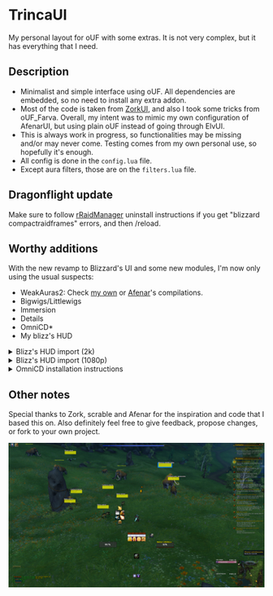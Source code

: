 # TrincaUI
My personal layout for oUF with some extras. It is not very complex, but it has everything that I need.

## Description
  * Minimalist and simple interface using oUF. All dependencies are embedded, so no need to install any extra addon.
  * Most of the code is taken from [ZorkUI](https://www.wowinterface.com/downloads/info24252-ZorkUI.html), and also I took some tricks from oUF_Farva. Overall, my intent was to mimic my own configuration of AfenarUI, but using plain oUF instead of going through ElvUI.
  * This is always work in progress, so functionalities may be missing and/or may never come. Testing comes from my own personal use, so hopefully it's enough.
  * All config is done in the `config.lua` file.
  * Except aura filters, those are on the `filters.lua` file.

## Dragonflight update
Make sure to follow [rRaidManager](https://www.wowinterface.com/downloads/info22236-rRaidManager.html) uninstall instructions if you get "blizzard compactraidframes" errors, and then /reload.

## Worthy additions
With the new revamp to Blizzard's UI and some new modules, I'm now only using the usual suspects:
  * WeakAuras2: Check [my own](https://wago.io/p/Trincasidra%232868) or [Afenar](https://github.com/Afenar/AfenarUI)'s compilations.
  * Bigwigs/Littlewigs
  * Immersion
  * Details
  * OmniCD*
  * My blizz's HUD

<details>
  <summary>Blizz's HUD import (2k)</summary>

  ```
  0 30 0 0 0 7 7 UIParent -227.9 2.0 -1 ##$$%/&&'%)$+$ 0 1 0 7 1 MainMenuBar 1.2 4.0 -1 ##$$%/&&'%(#,$ 0 2 0 7 7 UIParent 226.8 2.0 -1 ##$$%/&&'%(#,$ 0 3 0 7 7 UIParent 768.7 2.0 -1 #$$%%/&&'%(#,$ 0 4 0 7 1 MultiBarBottomRight -0.8 4.0 -1 ##$$%/&&'%(#,$ 0 5 0 5 3 MultiBar7 -4.0 -0.1 -1 #$$%%/&&'%(#,$ 0 6 0 5 3 MultiBarRight -4.0 0.0 -1 #$$%%/&&'%(#,$ 0 7 0 5 3 MultiBar6 -4.0 -0.0 -1 #$$%%/&&'%(#,$ 0 10 0 4 4 UIParent 0.0 -503.0 -1 ##$$&('% 0 11 0 7 1 MultiBarLeft -230.2 4.0 -1 ##$$&('%,# 0 12 0 7 1 MultiBarBottomLeft -147.1 4.0 -1 ##$$&('% 1 -1 0 4 4 UIParent 0.0 -227.3 -1 ##$# 2 -1 0 5 5 UIParent -2.0 -472.0 -1 ##$# 3 0 0 3 3 UIParent 648.7 -165.2 -1 $#3# 3 1 0 5 5 UIParent -648.7 -165.8 -1 %#3# 3 2 0 5 5 UIParent -1253.2 -238.5 -1 %#&#3# 3 3 0 0 0 UIParent 23.9 -302.0 -1 '$(#)#-#.#/#1$3# 3 4 0 0 0 UIParent 20.6 -304.5 -1 ,#-#.#/#0#1#2( 3 5 0 2 2 UIParent -384.2 -170.2 -1 &#*$3# 3 6 0 2 2 UIParent -368.7 -176.2 -1 3# 4 -1 0 4 4 UIParent 0.0 -342.8 -1 # 5 -1 0 4 4 UIParent 0.0 -423.3 -1 # 6 0 0 1 1 UIParent -864.7 -2.0 -1 ##$#%$&.(()(*# 6 1 0 3 3 UIParent 2.0 411.4 -1 ##$#%$'+(()(*# 7 -1 0 3 3 UIParent 2.0 -303.5 -1 # 8 -1 0 3 3 UIParent 34.0 -504.2 -1 #'$A%$&7 9 -1 0 7 1 MultiBarBottomLeft -206.8 4.0 -1 # 10 -1 1 0 0 UIParent 16.0 -116.0 -1 # 11 -1 0 5 5 UIParent -2.0 -262.0 -1 # 12 -1 0 1 1 UIParent 947.2 -2.0 -1 #K
  ```

</details>

<details>
  <summary>Blizz's HUD import (1080p)</summary>

  ```
  0 30 0 0 0 7 7 UIParent -227.9 2.0 -1 ##$$%/&&'%)$+$ 0 1 0 7 1 MainMenuBar 1.2 4.0 -1 ##$$%/&&'%(#,$ 0 2 0 7 7 UIParent 226.8 2.0 -1 ##$$%/&&'%(#,$ 0 3 0 7 7 UIParent 767.9 2.0 -1 #$$%%/&&'%(#,$ 0 4 0 3 5 MultiBarBottomLeft 4.0 0.0 -1 ##$$%/&&'%(#,$ 0 5 0 5 3 MultiBar7 -4.0 -0.1 -1 #$$%%/&&'%(#,$ 0 6 0 7 7 UIParent 689.8 2.0 -1 #$$%%/&&'%(#,$ 0 7 0 7 7 UIParent 612.2 2.0 -1 #$$%%/&&'%(#,$ 0 10 0 4 4 UIParent 0.0 -503.0 -1 ##$$&('% 0 11 0 7 1 MultiBarLeft -230.2 4.0 -1 ##$$&('%,# 0 12 0 7 1 MultiBarBottomLeft -148.8 4.0 -1 ##$$&('% 1 -1 0 4 4 UIParent 0.0 -227.3 -1 ##$# 2 -1 0 5 5 UIParent -2.0 -472.0 -1 ##$# 3 0 0 3 3 UIParent 648.7 -165.2 -1 $#3# 3 1 0 5 5 UIParent -648.7 -165.8 -1 %#3# 3 2 0 5 5 UIParent -1253.2 -238.5 -1 %## 3 3 0 0 0 UIParent 23.9 -302.0 -1 '$(#)#-#.#/#1$3# 3 4 0 0 0 UIParent 20.6 -304.5 -1 ,#-#.#/#0#1#2( 3 5 0 2 2 UIParent -384.2 -170.2 -1 &#*$3# 3 6 0 2 2 UIParent -368.7 -176.2 -1 3# 4 -1 0 4 4 UIParent 0.0 -342.8 -1 # 5 -1 0 4 4 UIParent 0.0 -423.3 -1 # 6 0 0 1 1 UIParent -864.7 -2.0 -1 ##$#%$&.(()(*# 6 1 0 3 3 UIParent 2.0 409.7 -1 ##$#%$'+(()(*# 7 -1 0 3 3 UIParent 2.0 -287.7 -1 # 8 -1 1 6 6 UIParent 35.0 50.0 -1 #'$A%$&7 9 -1 0 7 1 MultiBarBottomLeft -206.8 4.0 -1 # 10 -1 1 0 0 UIParent 16.0 -116.0 -1 # 11 -1 0 5 5 UIParent -2.0 -259.5 -1 # 12 -1 0 1 1 UIParent 947.2 -2.0 -1 #K
  ```

</details>

<details>
  <summary>OmniCD installation instructions</summary>
  
  By default, you'll get an error with OmniCD as it doesn't support TrincaUI.

  It is easily fixable by adding this:
  ```lua
  {   [1] = "TrincaUI",
		[2] = "TrincaUIPartyHeaderUnitButton",
		[3] = "unit",
		[4] = 1,
	},
	{   [1] = "TrincaUI-Raid",
		[2] = "TrincaUIRaidHeader%UnitButton",
		[3] = "unit",
		[4] = 1,
		[5] = 40,
	},
	{   [1] = "TrincaUI-Raid40",
		[2] = "TrincaUIRaidHeader%UnitButton",
		[3] = "unit",
		[4] = 1,
		[5] = 40,
	},
  ```
  To the `unitFrameData` table on the `Core/addons.lua` file.

  You can then also import my profile:
  ```
  TV1AZTXnY2)q3KAWBGpEPDSVPQ9A7kuP27E)aRIuASfltrQIKYpYV(Tb6gDdYzifLxLSB21vEuuyMbdqJUB0NZbZm1SRMn919R73oFv(NVFZ697Y)y3(57Fy3K5BlTUA(hMn9T)6v)LF(n)eEtZM(tF5(T972955FfU7L)w)S3O7MbTV5(9l3SE6DZxT6j8SkD(zNV(6B38uELkt(XwE9M1LbDTTH3ppWUKoFF(2VEZMv3S5ZRVQ)l7hyrU7UD7M9gtxhEV7H75b4PhCFtE9SPt3SA5nZMUaAH(9E8PE38T7)A5rUUF98Tl38)VzD)0(97xUggE3)P7H)x9wGxW25qNwEfBNV8Mx8s6v8HTBE4(xVDZN)17)88T3an9g7Sf4my1d3TggNUChDZnq3()bMN87B(kWq19JP4SPRM)1npa3ny4x(BGLaCeMU72nF(nZVRh6hz(8xxEZ(BHvzl0dl(Wl2SAdoAMF9(LFQV83L)C2Rc6oxWLCkLY7tb)S3)doyrzXSxzDAL23f70MqkK05ReG5WjVY2tDLIfC1MR)y)nZMqwHx2VF(1323AdaRUmsVE18D7Wb6K8fjJYFlBuYUrR33VD7d3VNSSS9Z3yY8GX82L30NxA(y(np0(Ord4VaRsxnF7h63))s36bdMT9xFB(QSHdmcEJwh668oJrhsPo0WbdTh21)czWFvESIMDCww)R)PSi8bX3Bcgk823VdC00TRp5MpJldUaC6z5e8v162nW(9h2C(FME8h6YcnC381pmF172KTjVPKo)RGFuWR60jBW79MKjpCS2zt)YSxf78ELX6nktiGDTn7HbRwFZpQ5B)rTF7pQtE0UUux03zsHoxZJcTRToBxYaXKXyx9rL8N1xFieH4nR3dVTGrhB6dTxdxZLYVDySHxz)r5GHUWft(i0frtkQJ2G0fwNZP78rTbUUoO4U448nqVe96UuqN0oJ34I22jtiAuW0jODAT2w7fOF2DF)QvLycv0BIHCwBf4c1fZ)YaEKQCiOsf7mLM0ENcUTCBPimWZT50wF5ADot0vEWoD0KVjiPKQlHpOhwdYTfvGPS0cmyIL7cMEk8f6S4fnQOU8QnQuYPl3Fib9B(x2eyukd1uiOlpj41dprz0etrB5IkiUQR8RUi0l4GgM)LF5S4DbpOo5WHFkyt09dRiLHH2dEh4OfEtb8xgVTC1i8SLwmGjlH3FY5SKXamAOniM04mUl4PXwNneW2GXRghLyNPug6vAbJDPhYgwp2)gpeEJJBNhTlQopK9OmNsbQPuigk2fv0H3o4cGpOthWLzLTJmpALnGgBWxZuAZaRdM6B0uSpkJ2fkRxGhsKge5ULmzwvPnlK7P0fGRRP4ey9jDzw7uA89O0MuhzMah2izWadlUizCgAHt78KjWQtgSTGlyrxdn2VQKpOI0WqhjxjBGEGGIw7ZHO0kcypW5uasAqTz6CObsHMoy3uAbeAcNBj8PG45YDAGjloXSOJFEaBltAvNlIE(glmmlxfcbXOitNnHRpAWrNC)YROfBzWwETWWfddTXqh65btymUc2RpNOaFJ55zzyAPilv2vcAbw5mLbkmd6u0Yje(PXyAi7IVoODyGO2Knh53zWIHtGpOUJCQIkfnOHQnWfiWYeW5BYH(vqOjoSbNqi0fFvEAnrtRRjpf)c2gCc1bXduwenebqJgBTnBDMyTK7BoM2sJbWeu(veUFl(MsgkOoqJzDSZsPRcud1aVUucFSqnXc4ceR(rjkUp7(RRVBnUqcznbdu5xzp0QBgARDGpGgFstGCfixlyTIcObxXAKGTdZLvImXbnetGxn7QhQ2oy7UYv9q3rtCNrrrhXe5A3zT1xoUka7o4PvMyKsNRG9CkVky84J4kb0iAHCbQpGu10si4KMI0KcIMiJneQHJ8efAcDHh9A8yAei)RLngoC)cl6Ne9ExzwaPF9u(ujLiKGbTjjWZLIg9w6QjiJhnR1yKOURtfOKcrvh5Ac2rmXLwtb(2eSfvz8zP5ORZySuYjmDnyuXPhKFLsrbPKRMzngaB6IXAc)uDhfRHwMdycCFa3PmNB3rRoWMz4TNIyEkDs5RE7DQAiuKmjLuHLrf(ETbhgra7fr7Ncz(O7fwVknbzos0oMUqj3A0NQ7XbjLrJcuROlHl90maCkXTGGixiVonpTPYcaCjDDt6oRJYS7WC9WCpG5EmoSlmq1huicSI0KRNEbL5A(jdjOqyocQCBwibawqbeRt7RgJqATAwCd5saPXlRD5kTu8ahxotEOkkYU0HRvGXlsn1LQMAL3uUiyHWfnlMngauHJbOuqnUHGcqArlOq2rzFCAAQlRme7ci8XnpKRyBAfkiercOq(u)2DzaktVPFhGeC7899)3vqlfCGxTzZQ9lVp3Reks1p2PLAiNM7Bifh5llRKsAs2(kP0k2gClrOkOaT0CCslyQbRV4QvnJS4RY(Aq8MN2JPMNjAOYqG92IhysLcGAk7H3aJtbjb7CkbyEW(oNncFyPjsHfjVMcmbdvnB9rLoCGNihBH1cSOjqIk2n7Zf9bAh8Aydy8JObJ3EVTg0HHbn7qy4kAT1nEJzmgObTegmPmdWXpxMratkIraOLqxTD1yb2V3KZExUlCNiCyr1ZdXlyQBlTkwlkN2Zn7FvlWN2bVm7l1VugtuQLmOZn7ww5oJjfrDePsZ3NjFz20RE77(l)0RG7mtNw)(Mg28(3dnGmdSyB)8p(UnlZmVDt)77xVlhXujam)m)Yp)6)h(Ha8U)Gs4QcI52V86mtvhrHZ9BxUz7sKYSn7VTFB5LDZYDZ3ExgO609BxU(JWO6nqurZloFP7)098vbVAyM(P(1Zxt)f0hamRYm96Rl3)Y7U7H153vUTCO8lLUtZzlEXlW3v)xG)y98vn3KTbcin(VD5hUDf8Ffgh)WQnFEYdV)9x917rQfh2hlkgi6pMC8Wyr7uCrZiEbXCJq87VvOECv)177Vbwg2cZC8Ewdx4qEjluswEt0y6eetcDXIvqVT4mmP9NdYfFUirK2S4vlxTkBv(tJL4qg(EAK69OCw9CWJtLdMqUkbaWvgwGVt1WIKfk0ckn3LrHz0f2zCNGdMauHnuzjG0iNwTlEuVycMKd(x4EQ9YJYbdu4TXqiri2yOm9d4wP0wLVcMtfH2ezF8XOgPqiYKzneIa774X76ci6O0wLOdMdavLudEtEHEJZZQHahwiQqONObWtzd)jTLYXepiCxGmpuEbvGjn8nGSmuARYYawnF5IcxqvOAfgfkZQkWXbmkSywlcvP6HI5xOlWqldsDcyL05MycNeG9ckachpAADoAa(THEVmDZERLLhQ(zzF9JWEtLwq(BmoBgnnJHUbVCgU)bfB0GPIbR0a2LlQra72qPyPm8f1kZlRry5nCjOczoJb1LllLG6MDEEYqDfEjjms5aZKcdn5kzzMkTO5fX6s(CurvexnujYNhOlH(PmXC1HextixfCtv5cnyc4ae4uPJni9leuxHIacQBUxleBuwbIvIvfmfvOUcdtQuNrDeAxHbnb9VWYhtrqfSlrM4KkzUtWlgQSJu5TI5jHRkNPASHGmghJW6iwxF2uieXXfVJ4WNu5Fn3YiiElu5umpzaVlgfW7b0JsmgjeBJaQltCcVBLSwMCcH9QUQjNW6UyuSUmzgmqnIW7YqiqEmeFV5FDaMBpHXOwUprqFPTkG3go5qLak9SuVpJ4fRq5vqIDlKzZcBadgGGLk04y8WrOPIKCtRWCnNeLBdMkgIdhs3c8LqzrWyA8AzuSmelb2vdVTvdXPGXOpcgZjaMurECZMhGIA)LnFUboJ6sGHOAWHaUdNeiI(IbI0ne1rxlCGcuLdbHCaKLlc7XUSrm)hOj8Kigiubz(oEhyR6XIJ3xHsCmqHJl7QIvyYzWkCy1MNxR4txm6FYKR)KfMFMI5pjaGlxU(VrH2FMhTxoMNN5x8(JoJhhfE)7)5V5zdm4ZVH5SGHBp4qI3ut09PoNodWi(izAoaYvT2JZQ5nxIQqd9ycBl1vj05XkBxlFTr1BzJwgIMiJ6twABUWIHkBxRTuyPNLbNjY9jb2dNSdu1w0kRQa5y4(AL8QIaKpcbnQAxvsLv1UrdKkEiwvBrK1gDT56dhaC8WkkPYUgH74Qy5S4oNruBwSLrXyk1C9VeAAZvREbsAlkkYWYyD0KdFad1rQpRr48HkFlQAZaDRkN0a(xW(YYHZQAZv93cgwWC)CiQnfjCbsA3iOXiIA3aAr0jFGM2IUNma7MZudd1M1jKL0UrHgghoxL7iIAl1clG0BuDKf1MpbkJOpeJn5irTlMTQw48XCrektqHjAAZN2ersBroC64qmqpBrUOrW43Qi8)i6zxXd3IVLcvVejTLJ3IWTxJMwNxt7k5sNxXlHpeg9hR78j10wWJEEnT5J6uls)kcWZPQTRY8dFuE4J8rdkFIzTtlPD75FGojanuhXy8pTQ2Lo5rv1UmvhIXxKeJL1wyz8r01MpSucLSJORTG0NL1wWKFwO(NxwB5OSXYAZCYESU2Yr6RbMVCQ7eDTRNUMHW8b86k14QCpM02IY3NcJ)ZRs2CIPVRK90lsjBzN(ruYUrO3rC8BIYykKf1IhvjBwyCrE5A9ZIA2IJVq6tveB2VNvf)c0YwoEdJWcejXYtwj7hHcir85wgGgQC9a9VhQq(JYA0ZK41hq1tv)6HswFa9qxK(1IQ47)DuwVN(rR(54eEpI0GqPcWGgI9t(CbewCiN7fW31RT2mMgVnJ(toE2Nxt)gn5FeP8hv9)w99PpROpTC3YflxT8WVTOCxM1YNId(09fA3EuX7N8pcngNMAKrj4OL8GVjYoE(v((33pWOlH1ZV)Tg9KjV8sowcF)Bn6Xn2)XDUn(xMe8bpu8AxwUlOE8mtchpsCqXK5Vfj3Sr)(BygifIhLYye6gPsEx0cSGzzuinKPkCec(gJyVsDTLwgCgoohlDc3CctCcxBJWN2PoAgL6qp6tbPuawLSSXOi7CeJXONhJoShL0lSS3fJYsL8vvW0o9KjwAmgLg9BHOYrKW1dtZO85fyRIelhGIwUsWrtLIeH6dMWhH)IXiIOHAveCYIZqSWy0ju5jye89Jd6EiA6kY5Xph4NcM8IkgHfN80CVOf1lZ)iPkaQfq(LXkauqyuE8kx)nNVkMO(b8ZVqOLNjaK5zN5uFmM0haVS09mx68jNQ5lpIPAt(iUe48m)fTN1PHF4BcAY2J9ubnj1gX)lZlZakMfkqyYMfCLnh4j9rhYjHtgHQjHdxH7gMt5HFErm3pc7bx0rwQ5Z(ro8sYN4tLcl(R3P5RHKP3to6fN9t2HH4km8YmQ2(zQu)shfc7yoof(dgJJtIVKYtu54KziuO4KyxvuXs0gczXOC3rCxLJP3u(GRA(wfluSugafUpw0Y9rLysrBQg6ulCGuAQ5dvIK3q0zqKiR5lMQQGtdFZeta05pSYintTjlHetSjROdXPsPxgYSPOhIqeplmvZhSdlHrvLjHk0dpbtD0mOQlflHHWVP8PaY8fkmZoGEtr)jr1jrkgwklrkgMDtMhvHCtKMOspu5hxKwHfSG1jJz28GdSfjdNWnNqIRihqlf7NHBtiA84VyhHjEH2)bhJPYIVMYvvfcTHDtKQNdz3CmYlhJKZdyb97SBgRVXVZU5)wXU5t470zuAnVy2r)dJDZ)J6tZPE8xW)z2BVB9Yx8Y5Rw9FDfyGUE(V(Z)9d
  ```
  
</details>

## Other notes
Special thanks to Zork, scrable and Afenar for the inspiration and code that I based this on.
Also definitely feel free to give feedback, propose changes, or fork to your own project.

![trincaui](./preview.jpg)
